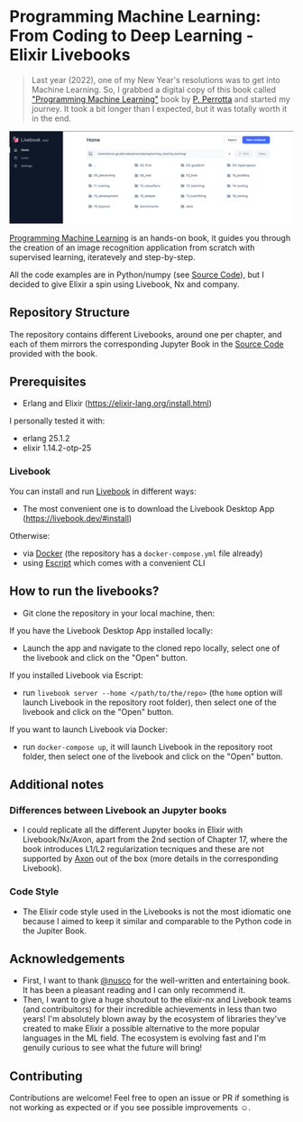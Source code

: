# Programming Machine Learning: From Coding to Deep Learning - Elixir Livebooks

> Last year (2022), one of my New Year's resolutions was to get into Machine Learning. So, I grabbed a digital copy of this book called ["Programming Machine Learning"](https://pragprog.com/titles/pplearn/programming-machine-learning/) book by [P. Perrotta](https://github.com/nusco) and started my journey. It took a bit longer than I expected, but it was totally worth it in the end.

![livebooks home](./images/livebooks_home.png)

[Programming Machine Learning](https://pragprog.com/titles/pplearn/programming-machine-learning/) is an hands-on book, it guides you through the creation of an image recognition application from scratch with supervised learning, iteratevely and step-by-step.

All the code examples are in Python/numpy (see [Source Code](https://pragprog.com/titles/pplearn/programming-machine-learning/#resources)), but I decided to give Elixir a spin using Livebook, Nx and company.

## Repository Structure

The repository contains different Livebooks, around one per chapter, and each of them mirrors the corresponding Jupyter Book in the [Source Code](https://pragprog.com/titles/pplearn/programming-machine-learning/#resources) provided with the book.

## Prerequisites

* Erlang and Elixir (https://elixir-lang.org/install.html)

I personally tested it with:

* erlang 25.1.2
* elixir 1.14.2-otp-25

### Livebook

You can install and run [Livebook](https://livebook.dev) in different ways:

* The most convenient one is to download the Livebook Desktop App (https://livebook.dev/#install)

Otherwise:

* via [Docker](https://github.com/livebook-dev/livebook#docker) (the repository has a `docker-compose.yml` file already)
* using [Escript](https://github.com/livebook-dev/livebook#escript) which comes with a convenient CLI

## How to run the livebooks?

* Git clone the repository in your local machine, then:

If you have the Livebook Desktop App installed locally:

* Launch the app and navigate to the cloned repo locally, select one of the livebook and click on the "Open" button.

If you installed Livebook via Escript:

* run `livebook server --home </path/to/the/repo>` (the `home` option will launch Livebook in the repository root folder), then select one of the livebook and click on the "Open" button.

If you want to launch Livebook via Docker:

* run `docker-compose up`, it will launch Livebook in the repository root folder, then select one of the livebook and click on the "Open" button.

## Additional notes

### Differences between Livebook an Jupyter books

* I could replicate all the different Jupyter books in Elixir with Livebook/Nx/Axon, apart from the 2nd section of Chapter 17, where the book introduces L1/L2 regularization tecniques and these are not supported by [Axon](https://github.com/elixir-nx/axon) out of the box (more details in the corresponding Livebook).

### Code Style

* The Elixir code style used in the Livebooks is not the most idiomatic one because I aimed to keep it similar and comparable to the Python code in the Jupiter Book.

## Acknowledgements

* First, I want to thank [@nusco](https://github.com/nusco) for the well-written and entertaining book. It has been a pleasant reading and I can only recommend it.
* Then, I want to give a huge shoutout to the elixir-nx and Livebook teams (and contribuitors) for their incredible achievements in less than two years! I'm absolutely blown away by the ecosystem of libraries they've created to make Elixir a possible alternative to the more popular languages in the ML field. The ecosystem is evolving fast and I'm genuily curious to see what the future will bring!

## Contributing

Contributions are welcome! Feel free to open an issue or PR if something is not working as expected or if you see possible improvements ☺️.

